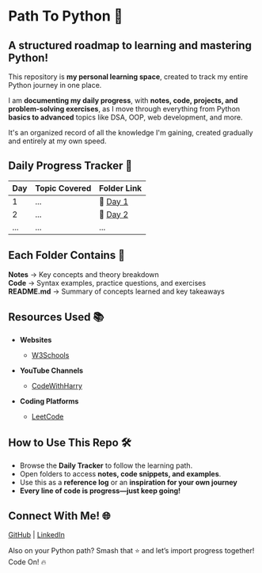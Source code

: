 <h1 align="left"> Path To Python 🎯 </h1>

## A structured roadmap to learning and mastering Python! 

This repository is **my personal learning space**, created to track my entire Python journey in one place.

I am **documenting my daily progress**, with **notes, code, projects, and problem-solving exercises**, as I move through everything from Python **basics to advanced** topics like DSA, OOP, web development, and more. 

It's an organized record of all the knowledge I'm gaining, created gradually and entirely at my own speed.

## Daily Progress Tracker 📅
<div align="center">
  
| **Day** | **Topic Covered**           | **Folder Link**     | 
|---------|-----------------------------|---------------------|
| 1       | ...                         | 📂 [Day 1](#)       |  
| 2       | ...                         | 📂 [Day 2](#)       |
| ...     | ...                         | ...                 | 

</div>  

## Each Folder Contains 📂
 **Notes** → Key concepts and theory breakdown  
 **Code** → Syntax examples, practice questions, and exercises  
 **README.md** → Summary of concepts learned and key takeaways 
 
## Resources Used 📚
- **Websites**  
  - [W3Schools](https://www.w3schools.com/)  

- **YouTube Channels**  
  - [CodeWithHarry](https://www.youtube.com/@CodeWithHarry)  

- **Coding Platforms**  
  - [LeetCode](https://leetcode.com/)  

 ## How to Use This Repo 🛠️
- Browse the **Daily Tracker** to follow the learning path.
- Open folders to access **notes, code snippets, and examples**.
- Use this as a **reference log** or an **inspiration for your own journey**  
- **Every line of code is progress—just keep going!**

## Connect With Me! 🌐  
[GitHub](https://github.com/snehhhcodes) | [LinkedIn](https://www.linkedin.com/in/)  

Also on your Python path? Smash that ⭐ and let’s import progress together!<br>
Code On! 🔥
